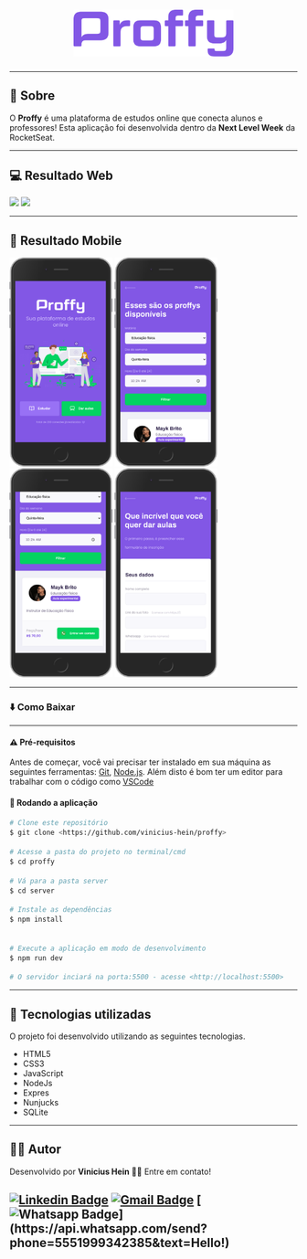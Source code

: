 <!-- <h1 align="center">
    Proffy
</h1> -->
<h1 align="center">
   <img src="./public/images/logo_purple.png" alt="Proffy" width="280"/>
</h1>

---

<!-- ## 📄️ Indice
- [Sobre](#-:books:-sobre)
- [Resultado Web](#Resultado-Web )
- [Resultado Mobile](#Resultado-Mobile)
- [Como Baixar](#Como-Baixar)
- [Tecnologias utilizadas](#Tecnologias-utilizadas)
- [Autor](###-Autor)

--- -->

## 📖️ Sobre

O **Proffy** é uma plataforma de estudos online que conecta alunos e professores! Esta aplicação foi desenvolvida dentro da **Next Level Week** da RocketSeat.

---

## 💻️ Resultado Web 
<div>
   <img src="./public/images/Proffy _study.gif" width="900px">
   <img src="./public/images/Proffy _give_classes.gif" width="900px">
</div>

---

## 📱️ Resultado Mobile
<div>
   <img src="./public/images/proffy_web1.png" width="180">
   <img src="./public/images/proffy_web2.png" width="180">
   <img src="./public/images/proffy_web3.png" width="180">
   <img src="./public/images/proffy_web4.png" width="180">
</div>

---
### ⬇️ Como Baixar
___
#### ⚠️ Pré-requisitos


Antes de começar, você vai precisar ter instalado em sua máquina as seguintes ferramentas:
[Git](https://git-scm.com), [Node.js](https://nodejs.org/en/). 
Além disto é bom ter um editor para trabalhar com o código como [VSCode](https://code.visualstudio.com/)

#### 🎲 Rodando a aplicação

```bash
# Clone este repositório
$ git clone <https://github.com/vinicius-hein/proffy>

# Acesse a pasta do projeto no terminal/cmd
$ cd proffy

# Vá para a pasta server
$ cd server

# Instale as dependências
$ npm install


# Execute a aplicação em modo de desenvolvimento
$ npm run dev

# O servidor inciará na porta:5500 - acesse <http://localhost:5500>
```

---

## 🚀️ Tecnologias utilizadas

O projeto foi desenvolvido utilizando as seguintes tecnologias.

- HTML5
- CSS3
- JavaScript
- NodeJs
- Expres
- Nunjucks
- SQLite
---
## 🙋‍♂️️ Autor


<!-- <img src="https://avatars1.githubusercontent.com/u/60493029?s=460&u=9aa39eaf9b1a95b7a0b44be821e2bfe920296841&v=4" width="100px;" style="border-radius: 50%;" alt=""/> -->

 <!-- <sub><b>Vinicius Hein</b></sub> -->


Desenvolvido por **Vinicius Hein** 👋🏽 Entre em contato!

[![Linkedin Badge](https://img.shields.io/badge/-ViniciusHein-blue?style=flat-square&logo=Linkedin&logoColor=white&link=https://www.linkedin.com/in/vinicius-hein/)](https://www.linkedin.com/in/vinicius-hein/) [![Gmail Badge](https://img.shields.io/badge/-vinicius.hein@gmail.com-c14438?style=flat-square&logo=Gmail&logoColor=white&link=mailto:sakshamtaneja7861@gmail.com)](mailto:vinicius.hein@gmail.com) [![Whatsapp Badge](https://img.shields.io/badge/-Whatsapp-4CA143?style=flat-square&labelColor=4CA143&logo=whatsapp&logoColor=white&link=https://api.whatsapp.com/send?phone=5551999342385&text=Hello!)](https://api.whatsapp.com/send?phone=5551999342385&text=Hello!)
---
